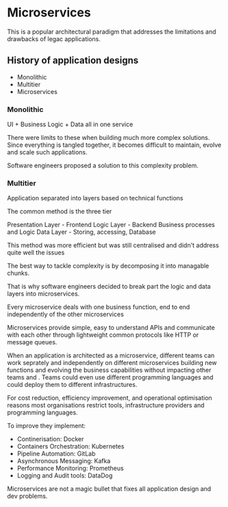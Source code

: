 # Microservices

This is a popular architectural paradigm that addresses the limitations and drawbacks of legac applications.

## History of application designs

- Monolithic
- Multitier
- Microservices

### Monolithic

UI + Business Logic + Data all in one service

There were limits to these when building much more complex solutions. Since everything is tangled together, it becomes difficult to maintain, evolve and scale such applications.

Software engineers proposed a solution to this complexity problem.

### Multitier

Application separated into layers based on technical functions

The common method is the three tier

Presentation Layer - Frontend
Logic Layer - Backend Business processes and Logic
Data Layer - Storing, accessing, Database

This method was more efficient but was still centralised and didn't address quite well the issues

The best way to tackle complexity is by decomposing it into managable chunks.

That is why software engineers decided to break part the logic and data layers into microservices.

Every microservice deals with one business function, end to end independently of the other microservices

Microservices provide simple, easy to understand APIs and communicate with each other through lightweight common protocols like HTTP or message queues.

When an application is architected as a microservice, different teams can work seprately and independently on different microservices building new functions and evolving the business capabilities without impacting other teams and . Teams could even use different programming languages and could deploy them to different infrastructures.

For cost reduction, efficiency improvement, and operational optimisation reasons most organisations restrict tools, infrastructure providers and programming languages.

To improve they implement:

- Continerisation: Docker
- Containers Orchestration: Kubernetes
- Pipeline Automation: GitLab
- Asynchronous Messaging: Kafka
- Performance Monitoring: Prometheus
- Logging and Audit tools: DataDog

Microservices are not a magic bullet that fixes all application design and dev problems.
